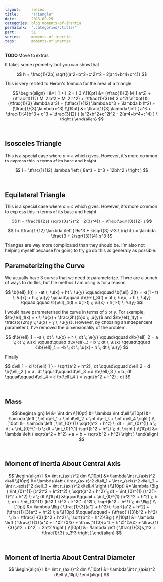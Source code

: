 ```yaml
---
layout:     series
title:      "Triangle"
date:       2023-09-29
categories: blog moments-of-inertia
permalink:  ":categories/:title/"
part:       51
series:     moments-of-inertia
tags:       moments-of-inertia
---
```




**TODO** Move to extras

It takes some geometry, but you can show that

$$
h = \frac{1}{2b} \sqrt{(a^2+b^2+c^2)^2 - 2(a^4+b^4+c^4)}
$$

This is very related to Heron's formula for the area of a triangle

$$
\begin{align}
    I &= I_1 + I_2 + I_3 \\[10pt]
    &= (\tfrac{1}{3} M_1 a^2) + (\tfrac{1}{12} M_2 b^2 + M_2 h^2) + (\tfrac{1}{3} M_3 c^2) \\[10pt]
    &= (\tfrac{1}{3} \lambda a^3) + (\tfrac{1}{12} \lambda b^3 + \lambda b h^2) + (\tfrac{1}{3} \lambda c^3) \\[10pt]
    &= \tfrac{1}{3} \lambda \left ( a^3 + \tfrac{1}{4}b^3 + c^3 + \tfrac{3}{2} ( (a^2+b^2+c^2)^2 - 2(a^4+b^4+c^4) ) \ \right )
\end{align}
$$

<br>

## Isosceles Triangle

This is a special case where $a = c$ which gives. However, it's more common to express this in terms of its base and height.

$$
I = \tfrac{1}{12} \lambda \left ( 8a^3 + b^3 + 12bh^2 \ \right )
$$

<br>

## Equilateral Triangle

This is a special case where $a = c$ which gives. However, it's more common to express this in terms of its base and height.

$$
h = \frac{1}{2s} \sqrt{(3s^2)^2 - 2(3s^4)} = \tfrac{\sqrt{3}}{2} s
$$

$$
I = \tfrac{1}{12} \lambda \left ( 9s^3 + 6\sqrt{3} s^3 \ \right ) = \lambda \tfrac{3 + 2\sqrt{3}}{4} s^3
$$

Triangles are way more complicated than they should be. I'm also not helping myself because I'm going to try go do this as generally as possible.

## Parameterizing the Curve

We actually have 3 curves that we need to parameterize. There are a bunch of ways to do this, but the method I am using is for a reason

$$
\b{\ell}_1(t) = -at \; \u{x} + ht \; \u{y}
\qquad\qquad
\b{\ell}_2(t) = -a(1 - t) \; \u{x} + h \; \u{y}
\qquad\qquad
\b{\ell}_3(t) = bt \; \u{x} + h \; \u{y}
\qquad\qquad
\b{\ell}_4(t) = b(1-t) \; \u{x} + h(1-t) \; \u{y}
$$

I would have parameterized the curve in terms of $x$ or $y$. For example, $\b{\ell}_1(x) = x \; \u{x} + \frac{2h}{b}x \; \u{y}$ and $\b{\ell}_1(y) = \frac{b}{2h}y \; \u{x} + y \; \u{y}$. However, by choosing an independent parameter $t$, I've removed the dimensionality of the problem.

$$
d\b{\ell}_1 = -a \; dt \; \u{x} + h \; dt \; \u{y}
\qquad\qquad
d\b{\ell}_2 = a \; dt \; \u{x}
\qquad\qquad
d\b{\ell}_3 = b \; dt \; \u{x}
\qquad\qquad
d\b{\ell}_4 = -b \; dt \; \u{x} - h \; dt \; \u{y}
$$

Finally

$$
d\ell_1 = d \b{\ell}_1 } = \sqrt{a^2 + h^2} \; dt
\qquad\qquad
d\ell_2 = d \b{\ell}_2 } = a \; dt
\qquad\qquad
d\ell_3 = d \b{\ell}_3 } = b \; dt
\qquad\qquad
d\ell_4 = d \b{\ell}_4 } = \sqrt{b^2 + h^2} \; dt
$$

<br>

## Mass

$$
\begin{align}
    M &= \int dm \\[10pt]
    &= \lambda \int d\ell \\[10pt]
    &= \lambda \left ( \int d\ell_1 + \int d\ell_2 + \int d\ell_3 +  \int d\ell_4 \right ) \\[10pt]
    &= \lambda \left ( \int_{0}^{1} \sqrt{a^2 + h^2} \; dt + \int_{0}^{1} a \; dt + \int_{0}^{1} b \; dt + \int_{0}^{1} \sqrt{b^2 + h^2} \; dt \right ) \\[10pt]
    &= \lambda \left ( \sqrt{a^2 + h^2} + a + b + \sqrt{b^2 + h^2} \right )
\end{align}
$$

<br>

## Moment of Inertia About Central Axis

$$
\begin{align}
    I &= \int r_{axis}^2 dm \\[10pt]
    &= \lambda \int r_{axis}^2 d\ell \\[10pt]
    &= \lambda \left ( \int r_{axis}^2 d\ell_1 + \int r_{axis}^2 d\ell_2 + \int r_{axis}^2 d\ell_3 +  \int r_{axis}^2 d\ell_4 \right ) \\[10pt]
    &= \lambda \Big ( \int_{0}^{1} (a^2t^2 + h^2t^2) \; \sqrt{a^2 + h^2} \; dt + \int_{0}^{1} (a^2(1-t)^2 + h^2) \; a \; dt \\[10pt]
    &\qquad\qquad + \int_{0}^{1} (b^2t^2 + h^2) \; b \; dt + \int_{0}^{1} (b^2(1-t)^2 + h^2(1-t)^2) \; \sqrt{b^2 + h^2} \; dt \Big ) \\[10pt]
    &= \lambda \Big ( \tfrac{1}{3}(a^2 + h^2) \; \sqrt{a^2 + h^2} + (\tfrac{1}{3}a^2 + h^2) \; a \\[10pt]
    &\qquad\qquad + (\tfrac{1}{3}b^2 + h^2) \; b + \tfrac{1}{3}(b^2 + h^2) \; \sqrt{b^2 + h^2}\Big ) \\[10pt]
    &= \lambda \left ( \tfrac{1}{3}(a^2 + h^2)^{3/2} + \tfrac{1}{3}(b^2 + h^2)^{3/2} + \tfrac{1}{3}(a^2 + b^2) + 2h^2 \right ) \\[10pt]
    &= \lambda \left ( \tfrac{1}{3}s_1^3 + \tfrac{1}{3} s_3^3 \right )
\end{align}
$$

<br>

## Moment of Inertia About Central Diameter

$$
\begin{align}
    I &= \int r_{axis}^2 dm \\[10pt]
    &= \lambda \int r_{axis}^2 d\ell \\[10pt]
\end{align}
$$